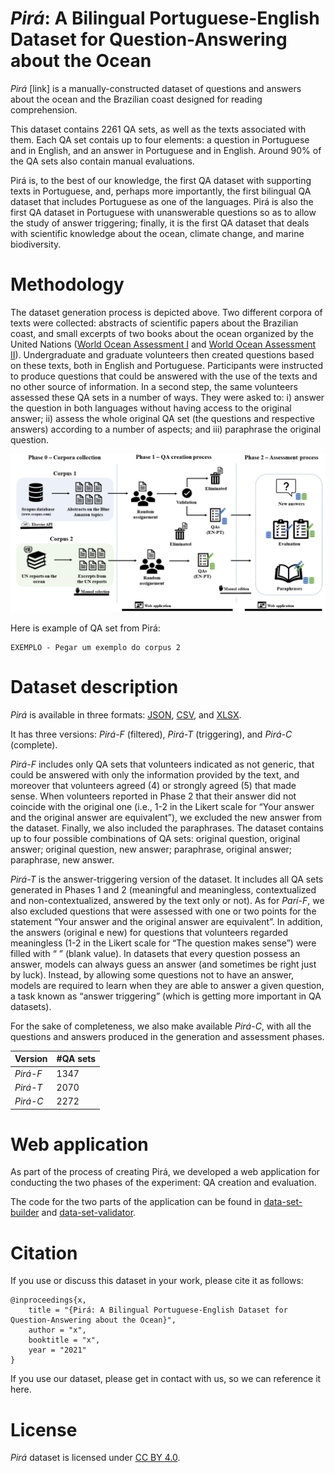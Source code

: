# *Pirá*: A Bilingual Portuguese-English Dataset for Question-Answering about the Ocean
*Pirá* [link] is a manually-constructed dataset of questions and answers about the ocean and the Brazilian coast designed for reading comprehension. 

This dataset contains 2261 QA sets, as well as the texts associated with them. Each QA set contais up to four elements: a question in Portuguese and in English, and an answer in Portuguese and in English. Around 90% of the QA sets also contain manual evaluations.

Pirá is, to the best of our knowledge, the first QA dataset with supporting texts in Portuguese, and, perhaps more importantly, the first bilingual QA dataset that includes Portuguese as one of the languages. Pirá is also the first QA dataset in Portuguese with unanswerable questions so as to allow the study of answer triggering; finally, it is the first QA dataset that deals with scientific knowledge about the ocean, climate change, and marine biodiversity.

# Methodology
The dataset generation process is depicted above. Two different corpora of texts were collected: abstracts of scientific papers about the Brazilian coast, and small excerpts of two books about the ocean organized by the United Nations ([World Ocean Assessment I](https://www.un.org/regularprocess/content/first-world-ocean-assessment) and [World Ocean Assessment II](https://www.un.org/regularprocess/woa2launch)). Undergraduate and graduate volunteers then created questions based on these texts, both in English and Portuguese. Participants were instructed to produce questions that could be answered with the use of the texts and no other source of information. In a second step, the same volunteers assessed these QA sets in a number of ways. They were asked to: i) answer the question in both languages without having access to the original answer; ii) assess the whole original QA set (the questions and respective answers) according to a number of aspects; and iii) paraphrase the original question.

<img src="./methodology_overview.png" width=800>

Here is example of QA set from Pirá:

```
EXEMPLO - Pegar um exemplo do corpus 2
```

# Dataset description
*Pirá* is available in three formats: [JSON](https://github.com/C4AI/Pira/tree/main/JSON), [CSV](https://github.com/C4AI/Pira/tree/main/CSV), and [XLSX](https://github.com/C4AI/Pira/tree/main/XLSX).

It has three versions: *Pirá-F* (filtered), *Pirá-T* (triggering), and *Pirá-C* (complete).

*Pirá-F* includes only QA sets that volunteers indicated as not generic, that could be answered with only the information provided by the text, and moreover that volunteers agreed (4) or strongly agreed (5) that made sense. When volunteers reported in Phase 2 that their answer did not coincide with the original one (i.e., 1-2 in the Likert scale for “Your answer and the original answer are equivalent”), we excluded the new answer from the dataset. Finally, we also included the paraphrases. The dataset contains up to four possible combinations of QA sets: original question, original answer; original question, new answer; paraphrase, original answer; paraphrase, new answer.

*Pirá-T* is the answer-triggering version of the dataset. It includes all QA sets generated in Phases 1 and 2 (meaningful and meaningless, contextualized and non-contextualized, answered by the text only or not). As for *Parí-F*, we also excluded questions that were assessed with one or two points for the statement “Your answer and the original answer are equivalent”. In addition, the answers (original e new) for questions that volunteers regarded meaningless (1-2 in the Likert scale for “The question makes sense”) were filled with “ ” (blank value). In datasets that every question possess an answer, models can always guess an answer (and sometimes be right just by luck). Instead, by allowing some questions not to have an answer, models are required to learn when they are able to answer a given question, a task known as “answer triggering” (which is getting more important in QA datasets).

For the sake of completeness, we also make available *Pirá-C*, with all the questions and answers produced in the generation and assessment phases.

| Version  |  #QA sets  |
| ------------------- | ------------------- |
|  *Pirá-F* |  1347 |
|  *Pirá-T* |  2070 |
|  *Pirá-C* |  2272 |

# Web application
As part of the process of creating Pirá, we developed a web application for conducting the two phases of the experiment: QA creation and evaluation.

The code for the two parts of the application can be found in [data-set-builder](https://github.com/C4AI/data-set-builder) and [data-set-validator](https://github.com/C4AI/data-set-validator).

# Citation
If you use or discuss this dataset in your work, please cite it as follows:

```
@inproceedings{x,
    title = "{Pirá: A Bilingual Portuguese-English Dataset for Question-Answering about the Ocean}",
    author = "x",
    booktitle = "x",
    year = "2021"
}
```

If you use our dataset, please get in contact with us, so we can reference it here.

# License
*Pirá* dataset is licensed under [CC BY 4.0](https://creativecommons.org/licenses/by/4.0/).
